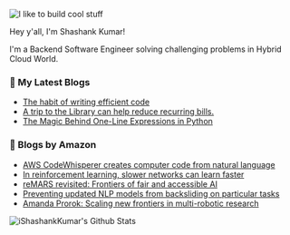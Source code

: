 ![I like to build cool stuff](https://res.cloudinary.com/dt8g3rhcy/image/upload/v1595929574/i_like_to_build_cool_shit._1_nzbwjh.png)

Hey y'all, I'm Shashank Kumar! 

I'm a Backend Software Engineer solving challenging problems in Hybrid Cloud World.

### 📕 My Latest Blogs
<!-- BLOG-POST-LIST:START -->
- [The habit of writing efficient code](https://medium.com/@ishashankkumar/the-habit-of-writing-efficient-code-153b05f04269?source=rss-d24dda280d5f------2)
- [A trip to the Library can help reduce recurring bills.](https://medium.com/swlh/a-trip-to-the-library-can-help-reduce-recurring-bills-23bca495cdf5?source=rss-d24dda280d5f------2)
- [The Magic Behind One-Line Expressions in Python](https://medium.com/swlh/the-magic-behind-one-line-expressions-in-python-816c10180c5c?source=rss-d24dda280d5f------2)
<!-- BLOG-POST-LIST:END -->

### 📕 Blogs by Amazon
<!-- AMAZON-BLOG-POST-LIST:START -->
- [AWS CodeWhisperer creates computer code from natural language](https://www.amazon.science/latest-news/aws-codewhisperer-creates-computer-code-from-natural-language)
- [In reinforcement learning, slower networks can learn faster](https://www.amazon.science/blog/in-reinforcement-learning-slower-networks-can-learn-faster)
- [reMARS revisited: Frontiers of fair and accessible AI](https://www.amazon.science/latest-news/remars-revisited-frontiers-of-fair-and-accessible-ai)
- [Preventing updated NLP models from backsliding on particular tasks](https://www.amazon.science/blog/preventing-updated-nlp-models-from-backsliding-on-particular-tasks)
- [Amanda Prorok: Scaling new frontiers in multi-robotic research](https://www.amazon.science/research-awards/success-stories/amanda-prorok-scaling-new-frontiers-in-multi-robotic-research)
<!-- AMAZON-BLOG-POST-LIST:END -->



<img align="center" alt="iShashankKumar's Github Stats" src="https://github-readme-stats.vercel.app/api?username=ishashankkumar&show_icons=true&hide_border=true" />

